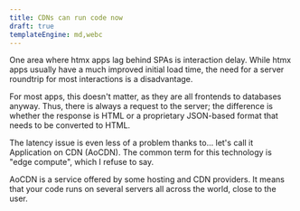 ```yaml
---
title: CDNs can run code now
draft: true
templateEngine: md,webc
---
```


One area where htmx apps lag behind SPAs is interaction delay.
While htmx apps usually have a much improved initial load time,
the need for a server roundtrip for most interactions is a disadvantage.

For most apps, this doesn't matter, as they are all frontends to databases anyway.
Thus, there is always a request to the server;
the difference is whether the response is HTML or a proprietary JSON-based format that needs to be converted to HTML.

The latency issue is even less of a problem thanks to... let's call it Application on CDN (AoCDN).
The common term for this technology is <no-spoiler>"edge compute"</no-spoiler>,
which I refuse to say.

AoCDN is a service offered by some hosting and CDN providers.
It means that your code runs on several servers all across the world, close to the user.
